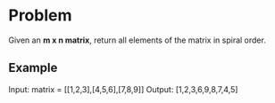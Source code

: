 # Problem

Given an **m x n matrix**, return all elements of the matrix in spiral order.

## Example

Input: matrix = [[1,2,3],[4,5,6],[7,8,9]]
Output: [1,2,3,6,9,8,7,4,5]
